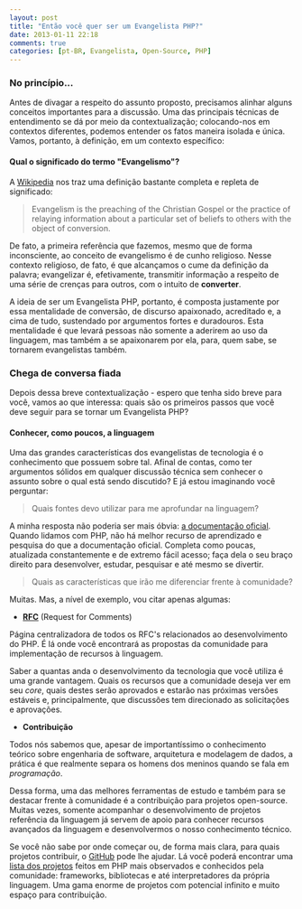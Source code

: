 ```yaml
---
layout: post
title: "Então você quer ser um Evangelista PHP?"
date: 2013-01-11 22:18
comments: true
categories: [pt-BR, Evangelista, Open-Source, PHP]
---
```


### No princípio...

Antes de divagar a respeito do assunto proposto, precisamos alinhar alguns conceitos importantes para a discussão. Uma das principais técnicas de entendimento se dá por meio da contextualização; colocando-nos em contextos diferentes, podemos entender os fatos maneira isolada e única. Vamos, portanto, à definição, em um contexto específico:

#### Qual o significado do termo "Evangelismo"?

A [Wikipedia](http://en.wikipedia.org/wiki/Evangelism) nos traz uma definição bastante completa e repleta de significado:

> Evangelism is the preaching of the Christian Gospel or the practice of relaying information about a particular set of beliefs to others with the object of conversion.

De fato, a primeira referência que fazemos, mesmo que de forma inconsciente, ao conceito de evangelismo é de cunho religioso. Nesse contexto religioso, de fato, é que alcançamos o cume da definição da palavra; evangelizar é, efetivamente, transmitir informação a respeito de uma série de crenças para outros, com o intuito de **converter**.

A ideia de ser um Evangelista PHP, portanto, é composta justamente por essa mentalidade de conversão, de discurso apaixonado, acreditado e, a cima de tudo, sustendado por argumentos fortes e duradouros. Esta mentalidade é que levará pessoas não somente a aderirem ao uso da linguagem, mas também a se apaixonarem por ela, para, quem sabe, se tornarem evangelistas também.

### Chega de conversa fiada

Depois dessa breve contextualização - espero que tenha sido breve para você, vamos ao que interessa: quais são os primeiros passos que você deve seguir para se tornar um Evangelista PHP?

#### Conhecer, como poucos, a linguagem

Uma das grandes características dos evangelistas de tecnologia é o conhecimento que possuem sobre tal. Afinal de contas, como ter argumentos sólidos em qualquer discussão técnica sem conhecer o assunto sobre o qual está sendo discutido? E já estou imaginando você perguntar:

> Quais fontes devo utilizar para me aprofundar na linguagem?

A minha resposta não poderia ser mais óbvia: [a documentação oficial](http://php.net/manual). Quando lidamos com PHP, não há melhor recurso de aprendizado e pesquisa do que a documentação oficial. Completa como poucas, atualizada constantemente e de extremo fácil acesso; faça dela o seu braço direito para desenvolver, estudar, pesquisar e até mesmo se divertir.

> Quais as características que irão me diferenciar frente à comunidade?

Muitas. Mas, a nível de exemplo, vou citar apenas algumas:

* **[RFC](https://wiki.php.net/rfc)** (Request for Comments)

Página centralizadora de todos os RFC's relacionados ao desenvolvimento do PHP. É lá onde você encontrará as propostas da comunidade para implementação de recursos à linguagem.

Saber a quantas anda o desenvolvimento da tecnologia que você utiliza é uma grande vantagem. Quais os recursos que a comunidade deseja ver em seu *core*, quais destes serão aprovados e estarão nas próximas versões estáveis e, principalmente, que discussões tem direcionado as solicitações e aprovações.

* **Contribuição**

Todos nós sabemos que, apesar de importantíssimo o conhecimento teórico sobre engenharia de software, arquitetura e modelagem de dados, a prática é que realmente separa os homens dos meninos quando se fala em *programação*.

Dessa forma, uma das melhores ferramentas de estudo e também para se destacar frente à comunidade é a contribuição para projetos open-source. Muitas vezes, somente acompanhar o desenvolvimento de projetos referência da linguagem já servem de apoio para conhecer recursos avançados da linguagem e desenvolvermos o nosso conhecimento técnico.

Se você não sabe por onde começar ou, de forma mais clara, para quais projetos contribuir, o [GitHub](http://github.com) pode lhe ajudar. Lá você poderá encontrar uma [lista dos projetos](https://github.com/languages/PHP/most_watched) feitos em PHP mais observados e conhecidos pela comunidade: frameworks, bibliotecas e até interpretadores da própria linguagem. Uma gama enorme de projetos com potencial infinito e muito espaço para contribuição.